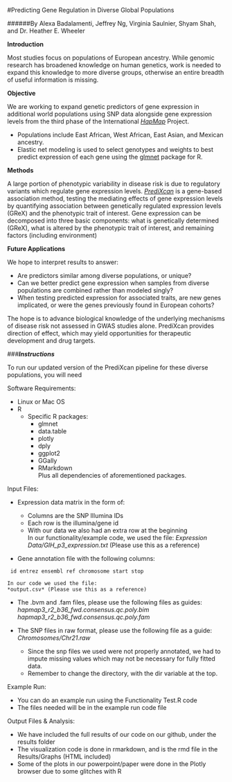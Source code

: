 #Predicting Gene Regulation in Diverse Global Populations

######By Alexa Badalamenti, Jeffrey Ng, Virginia Saulnier, Shyam Shah, and Dr. Heather E. Wheeler

**Introduction**

  Most studies focus on populations of European ancestry. While genomic research has broadened knowledge on human genetics, work is needed to expand this knowledge to more diverse groups, otherwise an entire breadth of useful information is missing.
  
**Objective**

  We are working to expand genetic predictors of gene expression in additional world populations using SNP data alongside gene expression levels from the third phase of the International [*HapMap*](http://hapmap.ncbi.nlm.nih.gov/index.html.en)  Project.
  
- Populations include East African, West African, East Asian, and Mexican ancestry.
- Elastic net modeling is used to select genotypes and weights to best predict expression of each gene using the [glmnet](https://cran.r-project.org/web/packages/glmnet/index.html) package for R.

**Methods**

  A large portion of phenotypic variability in disease risk is due to regulatory variants which regulate gene expression levels. [*PrediXcan*](http://www.nature.com/ng/journal/v47/n9/full/ng.3367.html) is a gene-based association method, testing the mediating effects of gene expression levels by quantifying association between genetically regulated expression levels (GReX) and the phenotypic trait of interest. Gene expression can be decomposed into three basic components: what is genetically determined (GReX), what is altered by the phenotypic trait of interest, and remaining factors (including environment)

**Future Applications**

  We hope to interpret results to answer:
  
- Are predictors similar among diverse populations, or unique?
- Can we better predict gene expression when samples from diverse populations are combined rather than modeled singly?
- When testing predicted expression for associated traits, are new genes implicated, or were the genes previously found in European cohorts?

The hope is to advance biological knowledge of the underlying mechanisms of disease risk not assessed in GWAS studies alone. PrediXcan provides direction of effect, which may yield opportunities for therapeutic development and drug targets.

###***Instructions***

  To run our updated version of the PrediXcan pipeline for these diverse populations, you will need
  
  Software Requirements:
  - Linux or Mac OS  
  - R
    - Specific R packages: 
       - glmnet  
       - data.table  
       - plotly  
       - dply  
       - ggplot2  
       - GGally  
       - RMarkdown  
       Plus all dependencies of aforementioned packages.  

Input Files:   
- Expression data matrix in the form of:
  - Columns are the SNP Illumina IDs  
  - Each row is the illumina/gene id  
  - With our data we also had an extra row at the beginning  
In our functionality/example code, we used the file:
*Expression Data/GIH_p3_expression.txt* (Please use this as a reference)  

- Gene annotation file with the following columns:

 ```
  id entrez ensembl ref chromosome start stop  
  ```
    In our code we used the file:  
    *output.csv* (Please use this as a reference)  
  
- The .bvm and .fam files, please use the following files as guides:  
    *hapmap3_r2_b36_fwd.consensus.qc.poly.bim*  
    *hapmap3_r2_b36_fwd.consensus.qc.poly.fam*  
  
- The SNP files in raw format, please use the following file as a guide:  
    *Chromosomes/Chr21.raw*  
  - Since the snp files we used were not properly annotated, we had to impute missing values which may not be necessary for fully fitted data.
  - Remember to change the directory, with the dir variable at the top.
  
Example Run:  
  - You can do an example run using the Functionality Test.R code
  - The files needed will be in the example run code file
  
Output Files & Analysis:  
  - We have included the full results of our code on our github, under the results folder    
  - The visualization code is done in rmarkdown, and is the rmd file in the Results/Graphs (HTML included)  
  - Some of the plots in our powerpoint/paper were done in the Plotly browser due to some glitches with R 

